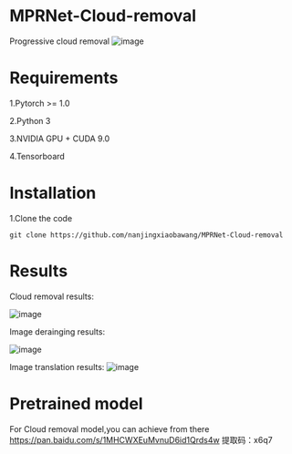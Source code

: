 # MPRNet-Cloud-removal
Progressive cloud removal
 ![image](https://github.com/zhangbaijin/MPRNet-Cloud-removal/blob/main/structure.PNG)
# Requirements
1.Pytorch >= 1.0

2.Python 3

3.NVIDIA GPU + CUDA 9.0

4.Tensorboard


# Installation

1.Clone the code


```
git clone https://github.com/nanjingxiaobawang/MPRNet-Cloud-removal
```
# Results
 Cloud removal results:
 
 ![image](https://github.com/zhangbaijin/MPRNet-Cloud-removal/blob/main/148.png)
 
 Image derainging results:
 
 ![image](https://github.com/zhangbaijin/MPRNet-Cloud-removal/blob/main/1.png)
 
 
 Image translation results:
 ![image](https://github.com/zhangbaijin/MPRNet-Cloud-removal/blob/main/15.png)
 # Pretrained model 
 For Cloud removal model,you can achieve from there https://pan.baidu.com/s/1MHCWXEuMvnuD6id1Qrds4w 
提取码：x6q7 

